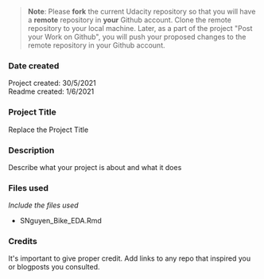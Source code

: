 >**Note**: Please **fork** the current Udacity repository so that you will have a **remote** repository in **your** Github account. Clone the remote repository to your local machine. Later, as a part of the project "Post your Work on Github", you will push your proposed changes to the remote repository in your Github account.

### Date created

Project created: 30/5/2021 \
Readme created: 1/6/2021

### Project Title
Replace the Project Title

### Description
Describe what your project is about and what it does

### Files used
*Include the files used*

* SNguyen_Bike_EDA.Rmd

### Credits
It's important to give proper credit. Add links to any repo that inspired you or blogposts you consulted.
